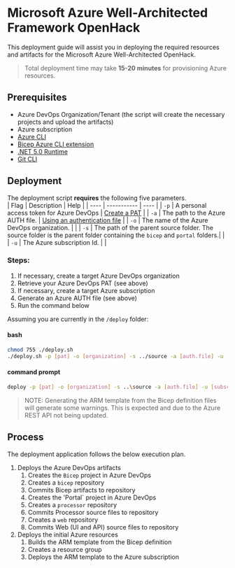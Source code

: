 # Microsoft Azure Well-Architected Framework OpenHack

This deployment guide will assist you in deploying the required resources and artifacts for the Microsoft Azure Well-Architected OpenHack.

> Total deployment time may take **15-20 minutes** for provisioning Azure resources.

## Prerequisites

* Azure DevOps Organization/Tenant (the script will create the necessary projects and upload the artifacts)
* Azure subscription
* [Azure CLI](https://docs.microsoft.com/cli/azure/install-azure-cli)
* [Bicep Azure CLI extension](https://github.com/Azure/bicep/blob/main/docs/installing.md#install-the-bicep-cli-details)
* [.NET 5.0 Runtime](https://dotnet.microsoft.com/download/dotnet/5.0)
* [Git CLI](https://git-scm.com/book/en/v2/Getting-Started-Installing-Git)

## Deployment

The deployment script **requires** the following five parameters.  
| Flag | Description | Help |
| ---- | ----------- | ---- |
| `-p` | A personal access token for Azure DevOps |  [Create a PAT](https://docs.microsoft.com/azure/devops/organizations/accounts/use-personal-access-tokens-to-authenticate?view=azure-devops&tabs=preview-page#create-a-pat) |
| `-a` | The path to the Azure AUTH file. | [Using an authentication file](https://github.com/Azure/azure-libraries-for-net/blob/master/AUTH.md#using-an-authentication-file) |
| `-o` | The name of the Azure DevOps organization. | |
| `-s` | The path of the parent source folder. The source folder is the parent folder containing the `bicep` and `portal` folders.| |
| `-u` | The Azure subscription Id. | |

### Steps:

1. If necessary, create a target Azure DevOps organization
2. Retrieve your Azure DevOps PAT (see above)
3. If necessary, create a target Azure subscription
4. Generate an Azure AUTH file (see above)
5. Run the command below

Assuming you are currently in the `/deploy` folder:  

#### bash
```bash
chmod 755 ./deploy.sh
./deploy.sh -p [pat] -o [organization] -s ../source -a [auth.file] -u [subscriptionId]
```

#### command prompt
```bash
deploy -p [pat] -o [organization] -s ..\source -a [auth.file] -u [subscriptionId]
```

>NOTE: Generating the ARM template from the Bicep definition files will generate some warnings. This is expected and due to the Azure REST API not being updated.

## Process

The deployment application follows the below execution plan.

1. Deploys the Azure DevOps artifacts
   1. Creates the `Bicep` project in Azure DevOps
   2. Creates a `bicep` repository
   3. Commits Bicep artifacts to repository
   4. Creates the  'Portal` project in Azure DevOps
   5. Creates a `processor` repository
   6. Commits Processor source files to repository
   7. Creates a `web` repository
   8. Commits Web (UI and API) source files to repository
2. Deploys the initial Azure resources
   1. Builds the ARM template from the Bicep definition
   2. Creates a resource group
   3. Deploys the ARM template to the Azure subscription
